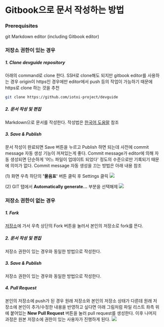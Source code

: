 # Gitbook으로 문서 작성하는 방법
### Prerequisites
git
Markdown editor (including Gitbook editor)

### 저장소 권한이 있는 경우
##### 1. Clone devguide repository
아래의 command로 clone 한다. SSH로 clone해도 되지만 gitbook editor를 사용하는 경우 origin이 https인 경우에만 editor에서 push 등의 작업이 가능하기 때문에 https로 clone 하는 것을 추천
```bash
git clone https://github.com/iotoi-project/devguide
```

##### 2. 문서 작성 및 편집
Markdown으로 문서를 작성한다. 작성법은 [한국어 도움말][help-korean] 참조

##### 3. Save & Publish
문서 작성이 완료되면 Save 버튼을 누르고 Publish 하면 되는데 사전에 commit message 자동 생성 기능이 꺼져있는게 좋다. Commit message가 editor에 의해 자동 생성되면 단순하게 '어느 파일이 업데이트 되었다' 정도의 수준으로만 기록되기 때문에 의미가 없다. Commit message 자동 생성을 끄는 방법은 아래 내용 참조

  (1) 화면 우측 하단의 **'물음표'** 버튼 클릭 후 Settings 클릭
  ![](/assets/question_button.png)
  
  (2) GIT 탭에서 **Automatically generate...** 부분을 선택해제
  ![](/assets/disable_auto_commit_msg.png)

### 저장소 권한이 없는 경우
##### 1. Fork
[저장소][devguide-repo]에 가서 우측 상단의 Fork 버튼을 눌러서 본인의 저장소로 fork를 뜬다.

##### 2. 문서 작성 및 편집
저장소 권한이 있는 경우와 동일한 방법으로 작성한다.

##### 3. Save & Publish
저장소 권한이 있는 경우와 동일한 방법으로 작성한다.

##### 4. Pull Request
본인의 저장소에 push가 된 경우 원래 저장소와 본인의 저장소 상태가 다른데 원래 저장소에 본인이 추가/수정한 내용을 반영하고 싶다면 아래 그림처럼 파일 리스트 좌측 위에 붙어있는 **New Pull Request** 버튼을 눌러 pull request를 생성한다. 이후 나머지 과정은 원본 저장소에 권한이 있는 사용자가 진행하게 된다.
![](/assets/pull_request.png)


[help-korean]: https://bluekms21.gitbooks.io/gitbookhelp_kr/content/
[devguide-repo]: https://github.com/iotoi-project/devguide
